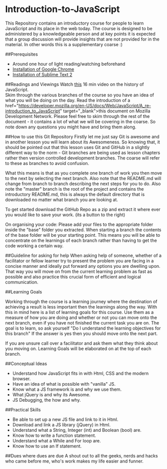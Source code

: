 Introduction-to-JavaScript
==========================

This Repository contains an introductory course for people to learn JavaScript and its place in the web today. The course is designed to be administered by a knowledgeable person and at key points it is expected that a group discussion will provide insights that are not provided for in the material. In other words this is a supplementary coarse :)


##Prerequisites
- Around one hour of light reading/watching beforehand
- <a href="https://support.google.com/chrome/answer/95346?hl=en" target="_blank">Installation of Google Chrome</a>
- <a href="http://www.sublimetext.com/2" target="_blank">Installation of Sublime Text 2</a>

##Readings and Viewings
Watch <a href="https://www.youtube.com/watch?v=4-t4sA5dDmA" target="_blank">this</a> 16 min video on the history of JavaScript. </br>
Skim through the various branches of the course so you have an idea of what you will be doing on the day.
Read the introduction of a href="https://developer.mozilla.org/en-US/docs/Web/JavaScript/A_re-introduction_to_JavaScript" target="_blank">this</a> document on Mozilla Development Network. Please feel free to skim through the rest of the document - it contains a lot of what we will be covering in the coarse. So note down any questions you might have and bring them along.

##How to use this Git Repository
Firstly let me just say Git is awesome and in another lesson you will learn about its Awesomeness. So knowing that, it should be pointed out that this lesson uses Git and GitHub in a slightly different way to the norm - Git branches are being used as lesson chapters rather then version controlled development branches. The coarse will refer to these as branches to avoid confusion.

What this means is that as you complete one branch of work you then move to the next by selecting the next branch. Also note that the README.md will change from branch to branch describing the next steps for you to do. Also note the "master" branch is the root of the project and contains the introductory README.md, this is always the default directory that is downloaded no matter what branch you are looking at.

To get started download the GitHub Repo as a zip and extract it where ever you would like to save your work. (its a button to the right)

On organising your code: Please add your files to the appropriate folder inside the "base" folder you extracted. When starting a branch the contents of the base folder will be your starting point. This means you will be able to concentrate on the learnings of each branch rather than having to get the code working a certain way.

##Guideline for asking for help
When asking help of someone, whether of a facilitator or fellow learner try to present the problem you are facing in a concise manner and ideally put forward any options you are dwelling upon. That way you will move on from the current learning problem as fast as possible and also practice this crucial form of efficient and logical communication.

##Learning Goals

Working through the course is a learning journey where the destination of achieving a result is less important then the learnings along the way. With this in mind here is a list of learning goals for this course. Use them as a measure of how you are doing and whether or not you can move onto the next branch, even if you have not finished the current task you are on. The goal is to learn, so ask yourself "Do I understand the learning objectives for this branch" If the answer is yes then you should move onto the next part. 

If you are unsure call over a facilitator and ask them what they think about you moving on. Learning Goals will be elaborated on at the top of each branch.

##Conceptual Ideas

 - Understand how JavaScript fits in with Html, CSS and the modern browser.
 - Have an idea of what is possible with "vanilla" JS.
 - Know what a JS framework is and why we use them.
 - What jQuery is and why its Awesome.
 - JS Debugging, the how and why.

##Practical Skills

 - Be able to set up a new JS file and link to it in Html.
 - Download and link a JS library (jQuery) in Html.
 - Understand what a String, Integer (int) and Boolean (bool) are.
 - Know how to write a function statement.
 - Understand what a While and For loop are.
 - Know how to use an If statement.

##Dues where dues are due
A shout out to all the geeks, nerds and hacks who came before me, who's work  makes my life easier and funner.
